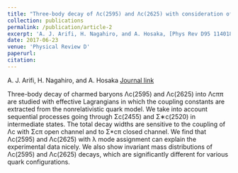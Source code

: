 ```yaml
---
title: "Three-body decay of Λc(2595) and Λc(2625) with consideration of Σc(2455)π and Σc(2520)π in intermediate states"
collection: publications
permalink: /publication/article-2
excerpt: 'A. J. Arifi, H. Nagahiro, and A. Hosaka, [Phys Rev D95 114018 (2017)](https://journals.aps.org/prd/abstract/10.1103/PhysRevD.95.114018)\ <hr>'
date: 2017-06-23
venue: 'Physical Review D'
paperurl:
citation: 
---
```


A. J. Arifi, H. Nagahiro, and A. Hosaka
[Journal link](https://journals.aps.org/prd/abstract/10.1103/PhysRevD.95.114018)

Three-body decay of charmed baryons Λc(2595) and Λc(2625) into Λcππ are studied with effective Lagrangians in which 
the coupling constants are extracted from the nonrelativistic quark model. We take into account sequential processes 
going through  Σc(2455) and Σ∗c(2520) in intermediate states. The total decay widths are sensitive to the coupling 
of Λc with Σcπ open channel and to Σ*cπ closed channel. We find that Λc(2595) and Λc(2625) with λ mode assignment 
can explain the experimental data nicely. We also show invariant mass distributions of Λc(2595) and Λc(2625) decays, 
which are significantly different for various quark configurations.
 


